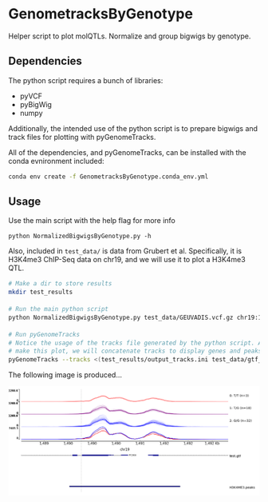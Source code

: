 # GenometracksByGenotype
Helper script to plot molQTLs. Normalize and group bigwigs by genotype.

## Dependencies
The python script requires a bunch of libraries:
- pyVCF
- pyBigWig
- numpy

Additionally, the intended use of the python script is to prepare bigwigs and track files for plotting with pyGenomeTracks.

All of the dependencies, and pyGenomeTracks, can be installed with the conda evnironment included:

```bash
conda env create -f GenometracksByGenotype.conda_env.yml
```

## Usage

Use the main script with the help flag for more info

```
python NormalizedBigwigsByGenotype.py -h
```

Also, included in `test_data/` is data from Grubert et al. Specifically, it is H3K4me3 ChIP-Seq data on chr19, and we will use it to plot a H3K4me3 QTL.

```bash
# Make a dir to store results
mkdir test_results

# Run the main python script
python NormalizedBigwigsByGenotype.py test_data/GEUVADIS.vcf.gz chr19:1489771 chr19:1488527-1492832 "test_data/bigwigs/*.bw" --Normalization WholeGenome --BigwigListType GlobPattern --OutputPrefix test_results/ --TracksTemplate tracks_templates/tracks.ini.template3.txt --OutputNormalizedBigwigsPerSample

# Run pyGenomeTracks
# Notice the usage of the tracks file generated by the python script. Also, to
# make this plot, we will concatenate tracks to display genes and peaks.
pyGenomeTracks --tracks <(test_results/output_tracks.ini test_data/gtf_tracks.ini test_data/GruberH3K4me3.tracks.ini) --out test_results/test.pdf --region chr19:1488527-1492832
```

The following image is produced...

![Example plot](images/test.png)
